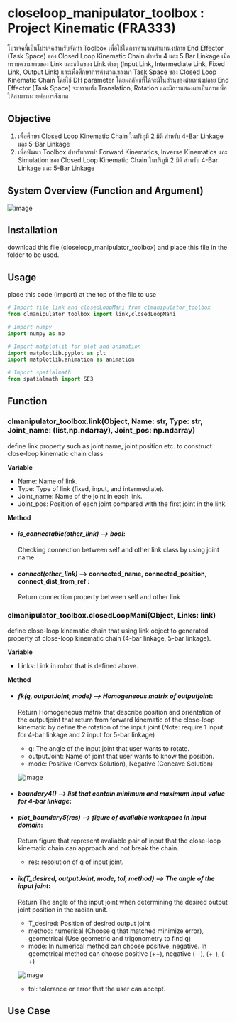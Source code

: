 # closeloop_manipulator_toolbox : Project Kinematic (FRA333)
โปรเจคนี้เป็นโปรเจคสำหรับจัดทำ Toolbox เพื่อใช้ในการคำนวณตำแหน่งปลาย End Effector (Task Space) ของ 
Closed Loop Kinematic Chain สำหรับ 4 และ 5 Bar Linkage เมื่อทราบความยาวของ Link และชนิดของ Link 
ต่างๆ (Input Link, Intermediate Link, Fixed Link, Output Link) และเพื่อศึกษาการคำนวณของหา 
Task Space ของ Closed Loop Kinematic Chain โดยใช้ DH parameter โดยผลลัพธ์ที่ได้จะมีในส่วนของตำแหน่งปลาย 
End Effector (Task Space) จะทราบทั้ง Translation, Rotation และมีการแสดงผลเป็นภาพเพื่อให้สามารถง่ายต่อการสังเกต
## **Objective**
1) เพื่อศึกษา Closed Loop Kinematic Chain ในปริภูมิ 2 มิติ สำหรับ 4-Bar Linkage และ 5-Bar Linkage
2) เพื่อพัฒนา Toolbox สำหรับการทำ Forward Kinematics, Inverse Kinematics และ Simulation ของ Closed Loop Kinematic 
Chain ในปริภูมิ 2 มิติ สำหรับ 4-Bar Linkage และ 5-Bar Linkage
## **System Overview (Function and Argument)**
![image](https://github.com/napassorn29/closeloop_manipulator_toolbox/assets/119843578/5e3f9422-06f0-442e-a4d6-933726595912)
## **Installation**
download this file (closeloop_manipulator_toolbox) and place this file in the folder to be used.
## **Usage**
place this code (import) at the top of the file to use
```python
# Import file link and closedLoopMani from clmanipulator_toolbox
from clmanipulator_toolbox import link,closedLoopMani

# Import numpy
import numpy as np

# Import matplotlib for plot and animation
import matplotlib.pyplot as plt
import matplotlib.animation as animation

# Import spatialmath
from spatialmath import SE3
```
## **Function**
### **clmanipulator_toolbox.link(Object, Name: str, Type: str, Joint_name: (list,np.ndarray), Joint_pos: np.ndarray)**
define link property such as joint name, joint position etc. to construct close-loop kinematic chain class


**Variable**
- Name: Name of link.
- Type: Type of link (fixed, input, and intermediate).
- Joint_name: Name of the joint in each link.
- Joint_pos: Position of each joint compared with the first joint in the link.

**Method**
- #### *is_connectable(other_link) --> bool*:
  Checking connection between self and other link class by using joint name
- #### *connect(other_link)* --> connected_name, connected_position, connect_dist_from_ref :
  Return connection property between self and other link

### **clmanipulator_toolbox.closedLoopMani(Object, Links: link)**
define close-loop kinematic chain that using link object to generated property of close-loop kinematic chain (4-bar linkage, 5-bar linkage).


**Variable**
- Links: Link in robot that is defined above.

**Method**
- #### *fk(q, outputJoint, mode) --> Homogeneous matrix of outputjoint*:
  Return Homogeneous matrix that describe position and orientation of the outputjoint that return from forward kinematic of the close-loop kinematic by define the rotation of the input joint (Note: require 1 input for 4-bar linkage and 2 input for 5-bar linkage)
    - q: The angle of the input joint that user wants to rotate.
    - outputJoint: Name of joint that user wants to know the position.
    - mode: Positive (Convex Solution), Negative (Concave Solution)

  ![image](https://github.com/napassorn29/closeloop_manipulator_toolbox/assets/122891621/a984276a-fa37-43e7-b6f3-30dbc726ed75)

  
- #### *boundary4() --> list that contain minimum and maximum input value for 4-bar linkage*:

- #### *plot_boundary5(res) --> figure of avaliable workspace in input domain*:
  Return figure that represent avaliable pair of input that the close-loop kinematic chain can approach and not break the chain.
  - res: resolution of q of input joint.
      
- #### *ik(T_desired, outputJoint, mode, tol, method) --> The angle of the input joint*:
  Return The angle of the input joint when determining the desired output joint position in the radian unit.
  - T_desired: Position of desired output joint
  - method: numerical (Choose q that matched minimize error), geometrical (Use geometric and trigonometry to find q)
  - mode: In numerical method can choose positive, negative.
          In geometrical method can choose positive (++), negative (--), (+-), (-+)
    
  ![image](https://github.com/napassorn29/closeloop_manipulator_toolbox/assets/122891621/96826b99-8b0e-4434-8a67-0c1d53d54b69)
  
  - tol: tolerance or error that the user can accept.
  
  
## **Use Case**

